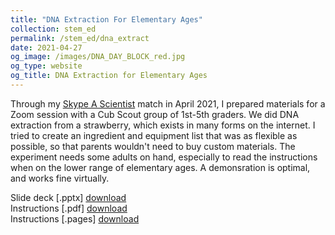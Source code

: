 ```yaml
---
title: "DNA Extraction For Elementary Ages"
collection: stem_ed
permalink: /stem_ed/dna_extract
date: 2021-04-27
og_image: /images/DNA_DAY_BLOCK_red.jpg
og_type: website
og_title: DNA Extraction for Elementary Ages
---
```


Through my <a href="https://www.skypeascientist.com" target="_blank">Skype A Scientist</a> match in April 2021, I prepared materials for a Zoom session with a Cub Scout group of 1st-5th graders. We did DNA extraction from a strawberry, which exists in many forms on the internet. I tried to create an ingredient and equipment list that was as flexible as possible, so that parents wouldn't need to buy custom materials. The experiment needs some adults on hand, especially to read the instructions when on the lower range of elementary ages. A demonsration is optimal, and works fine virtually.

Slide deck [.pptx] [download](/files/2021_04_27_SkypeAScientist_send.pptx)  
Instructions [.pdf] [download](/files/DNA_extraction_web.pdf)  
Instructions [.pages] [download](/files/DNA_extraction_web.pages)  
